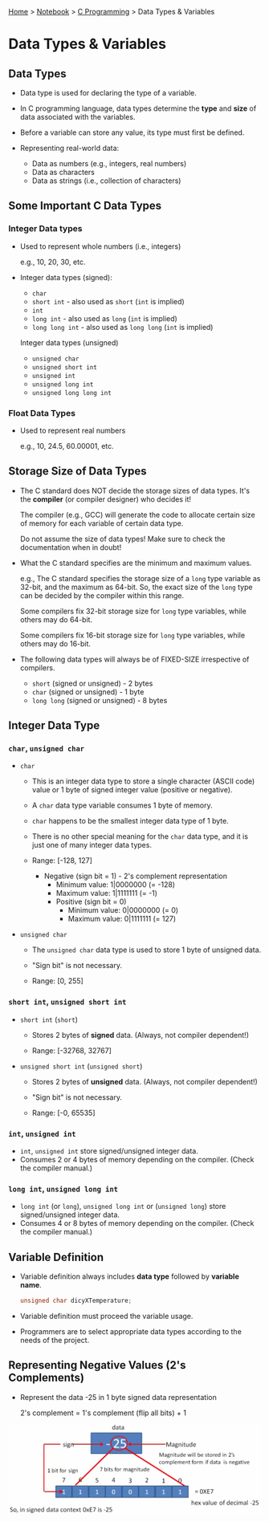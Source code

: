 <a href="../../">Home</a> > <a href="../notebook">Notebook</a> > <a href="./">C Programming</a> > Data Types & Variables

# Data Types & Variables



## Data Types

* Data type is used for declaring the type of a variable.
* In C programming language, data types determine the **type** and **size** of data associated with the variables.
* Before a variable can store any value, its type must first be defined.

* Representing real-world data:
  * Data as numbers (e.g., integers, real numbers)
  * Data as characters
  * Data as strings (i.e., collection of characters)



## Some Important C Data Types

### Integer Data types

* Used to represent whole numbers (i.e., integers)

  e.g., 10, 20, 30, etc.

* Integer data types (signed):

  * `char`
  * `short int` - also used as `short` (`int` is implied)
  * `int`
  * `long int` - also used as `long` (`int` is implied)
  * `long long int` - also used as `long long` (`int` is implied)

  Integer data types (unsigned)

  * `unsigned char`
  * `unsigned short int`
  * `unsigned int`
  * `unsigned long int`
  * `unsigned long long int`

### Float Data Types

* Used to represent real numbers

  e.g., 10, 24.5, 60.00001, etc.



## Storage Size of Data Types

* The C standard does NOT decide the storage sizes of data types. It's the **compiler** (or compiler designer) who decides it!

  The compiler (e.g., GCC) will generate the code to allocate certain size of memory for each variable of certain data type.

  Do not assume the size of data types! Make sure to check the documentation when in doubt!

* What the C standard specifies are the minimum and maximum values.

  e.g., The C standard specifies the storage size of a `long` type variable as 32-bit, and the maximum as 64-bit. So, the exact size of the `long` type can be decided by the compiler within this range.

  Some compilers fix 32-bit storage size for `long` type variables, while others may do 64-bit. 

  Some compilers fix 16-bit storage size for `long` type variables, while others may do 16-bit. 

* The following data types will always be of FIXED-SIZE irrespective of compilers.

  * `short` (signed or unsigned) - 2 bytes
  * `char` (signed or unsigned) - 1 byte
  * `long long` (signed or unsigned) - 8 bytes



## Integer Data Type

### `char`, `unsigned char`

* `char`

  * This is an integer data type to store a single character (ASCII code) value or 1 byte of signed integer value (positive or negative).

  * A `char` data type variable consumes 1 byte of memory.

  * `char` happens to be the smallest integer data type of 1 byte.

  * There is no other special meaning for the `char` data type, and it is just one of many integer data types.

  * Range: [-128, 127] 
    * Negative (sign bit = 1) - 2's complement representation
      * Minimum value: 1|0000000 (= -128)
      * Maximum value: 1|1111111 (= -1)
      * Positive (sign bit = 0)
        * Minimum value: 0|0000000 (= 0)
        * Maximum value: 0|1111111 (= 127)


* `unsigned char`

  * The `unsigned char` data type is used to store 1 byte of unsigned data.

  * "Sign bit" is not necessary.

  * Range: [0, 255]


### `short int`, `unsigned short int`

* `short int` (`short`)

  * Stores 2 bytes of **signed** data. (Always, not compiler dependent!)

  * Range: [-32768, 32767]

* `unsigned short int` (`unsigned short`)

  * Stores 2 bytes of **unsigned** data. (Always, not compiler dependent!)

  * "Sign bit" is not necessary.

  * Range: [-0, 65535]

### `int`, `unsigned int`

* `int`, `unsigned int` store signed/unsigned integer data.
* Consumes 2 or 4 bytes of memory depending on the compiler. (Check the compiler manual.)

### `long int`, `unsigned long int`

* `long int` (or `long`), `unsigned long int` or (`unsigned long`) store signed/unsigned integer data.
* Consumes 4 or 8 bytes of memory depending on the compiler. (Check the compiler manual.)



## Variable Definition

* Variable definition always includes **data type** followed by **variable name**.

  ```c
  unsigned char dicyXTemperature;
  ```

* Variable definition must proceed the variable usage.

* Programmers are to select appropriate data types according to the needs of the project.



## Representing Negative Values (2's Complements)

* Represent the data -25 in 1 byte signed data representation

  2's complement = 1's complement (flip all bits) + 1



<img src="./img/2s-complement.png" alt="2s-complement" width="800">
